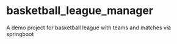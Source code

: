 # basketball_league_manager
A demo project for basketball league with teams and matches via springboot
